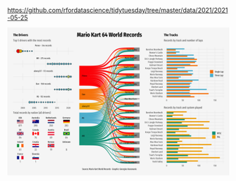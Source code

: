https://github.com/rfordatascience/tidytuesday/tree/master/data/2021/2021-05-25

![](plots/mario.png)
